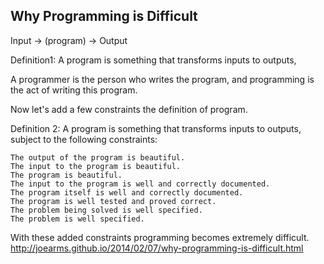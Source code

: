 Why Programming is Difficult
----------------------------

Input -> (program) -> Output

Definition1: A program is something that transforms inputs to outputs,

A programmer is the person who writes the program, and programming is the act of writing this program.

Now let's add a few constraints the definition of program.

Definition 2: A program is something that transforms inputs to outputs, subject to the following constraints:

    The output of the program is beautiful.
    The input to the program is beautiful.
    The program is beautiful.
    The input to the program is well and correctly documented.
    The program itself is well and correctly documented.
    The program is well tested and proved correct.
    The problem being solved is well specified.
    The problem is well specified.

With these added constraints programming becomes extremely difficult.
http://joearms.github.io/2014/02/07/why-programming-is-difficult.html